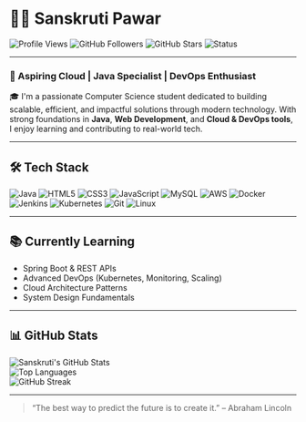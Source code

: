 # 👩‍💻 Sanskruti Pawar

![Profile Views](https://komarev.com/ghpvc/?username=sanskrutipawar&label=Profile%20Views&color=blue&style=for-the-badge)
![GitHub Followers](https://img.shields.io/github/followers/sanskrutipawar?style=for-the-badge)
![GitHub Stars](https://img.shields.io/github/stars/sanskrutipawar?affiliations=OWNER&style=for-the-badge)
![Status](https://img.shields.io/badge/Focus-Cloud%20%7C%20Java%20%7C%20DevOps-brightgreen?style=for-the-badge)

---

### 🚀 Aspiring Cloud | Java Specialist | DevOps Enthusiast  

🎓 I'm a passionate Computer Science student dedicated to building scalable, efficient, and impactful solutions through modern technology. With strong foundations in **Java**, **Web Development**, and **Cloud & DevOps tools**, I enjoy learning and contributing to real-world tech.

---

## 🛠️ Tech Stack  

![Java](https://img.shields.io/badge/Java-ED8B00?style=for-the-badge&logo=openjdk&logoColor=white)
![HTML5](https://img.shields.io/badge/HTML5-E34F26?style=for-the-badge&logo=html5&logoColor=white)
![CSS3](https://img.shields.io/badge/CSS3-1572B6?style=for-the-badge&logo=css3&logoColor=white)
![JavaScript](https://img.shields.io/badge/JavaScript-F7DF1E?style=for-the-badge&logo=javascript&logoColor=black)
![MySQL](https://img.shields.io/badge/MySQL-005C84?style=for-the-badge&logo=mysql&logoColor=white)
![AWS](https://img.shields.io/badge/Amazon_AWS-232F3E?style=for-the-badge&logo=amazon-aws&logoColor=white)
![Docker](https://img.shields.io/badge/Docker-2496ED?style=for-the-badge&logo=docker&logoColor=white)
![Jenkins](https://img.shields.io/badge/Jenkins-D24939?style=for-the-badge&logo=jenkins&logoColor=white)
![Kubernetes](https://img.shields.io/badge/Kubernetes-326CE5?style=for-the-badge&logo=kubernetes&logoColor=white)
![Git](https://img.shields.io/badge/Git-F05032?style=for-the-badge&logo=git&logoColor=white)
![Linux](https://img.shields.io/badge/Linux-FCC624?style=for-the-badge&logo=linux&logoColor=black)

---

## 📚 Currently Learning  

- Spring Boot & REST APIs  
- Advanced DevOps (Kubernetes, Monitoring, Scaling)  
- Cloud Architecture Patterns  
- System Design Fundamentals  

---

## 📊 GitHub Stats  

![Sanskruti's GitHub Stats](https://github-readme-stats.vercel.app/api?username=sanskrutipawar&show_icons=true&theme=radical)  
![Top Languages](https://github-readme-stats.vercel.app/api/top-langs/?username=sanskrutipawar&layout=compact&theme=radical)  
![GitHub Streak](https://github-readme-streak-stats.herokuapp.com/?user=sanskrutipawar&theme=radical)  

---

> “The best way to predict the future is to create it.” – Abraham Lincoln  
